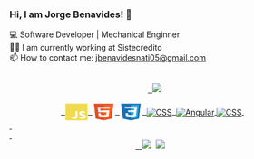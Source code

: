 ### Hi, I am Jorge Benavides! 👋

💻 Software Developer | Mechanical Enginner <br>
👩‍💻 I am currently working at Sistecredito <br>
📫 How to contact me: jbenavidesnati05@gmail.com <br>


<br>
<div align="center">  
  <a href="https://github.com/jbenavidesnati05">  
  <img height="280em" src="https://github-readme-stats.vercel.app/api/top-langs/?username=jbenavidesnati05&layout=compact&langs_count=7&theme=blue"/>
  </div>
  <div style="display: inline_block">
  <br> 
 <div align="center">  
   <img align="center" alt="Js" height="30" width="40" src="https://raw.githubusercontent.com/devicons/devicon/master/icons/javascript/javascript-plain.svg">  
   <img align="center" alt="HTML" height="30" width="40" src="https://raw.githubusercontent.com/devicons/devicon/master/icons/html5/html5-original.svg">  
   <img align="center" alt="CSS" height="30" width="40" src="https://raw.githubusercontent.com/devicons/devicon/master/icons/css3/css3-original.svg">  
   <img align="center" alt="CSS" height="30" width="40" src="https://upload.wikimedia.org/wikipedia/commons/thumb/b/b2/Bootstrap_logo.svg/1280px-        Bootstrap_logo.svg.png">  
   <img align="center" alt="Angular" height="40" width="40" src="https://upload.wikimedia.org/wikipedia/commons/thumb/c/cf/Angular_full_color_logo.svg/1024px-Angular_full_color_logo.svg.png">
     <img align="center" alt="CSS" height="30" width="40" src="https://git-scm.com/images/logos/downloads/Git-Icon-1788C.png">  
  </div> 
  <br> 
  <br>
  <div align="center">  
<a href="(https://www.linkedin.com/in/jorge-benavides-nati-frontend-developer)" target="_blank"><img src="https://img.shields.io/badge/-LinkedIn-%230077B5?style=for-the-badge&logo=linkedin&logoColor=white" target="_blank"></a> 
<a href = "mailto:contatorafaballerini@gmail.com"><img src="https://img.shields.io/badge/-Gmail-%23333?style=for-the-badge&logo=gmail&logoColor=white" target="_blank"></a>  
